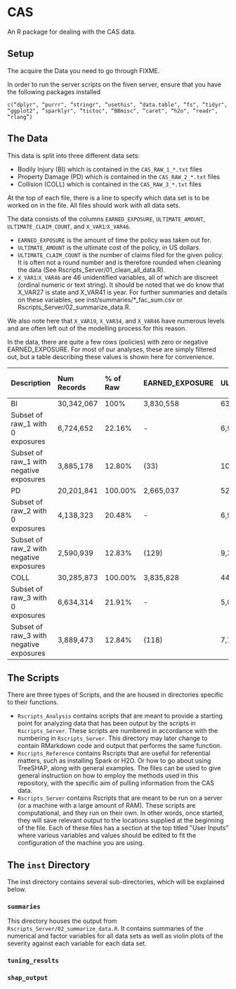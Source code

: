 # CAS
An R package for dealing with the CAS data.

## Setup

The acquire the Data you need to go through FIXME.

In order to run the server scripts on the fiven server, ensure that you have the following packages installed
```
c(“dplyr", “purrr", “stringr", “usethis", “data.table", “fs", “tidyr", “ggplot2", “sparklyr", “tictoc", “BBmisc", “caret", “h2o", “readr", “rlang”)
```

## The Data

This data is split into three different data sets:

* Bodily Injury (BI) which is contained in the `CAS_RAW_1_*.txt` files
* Property Damage (PD) which is contained in the `CAS_RAW_2_*.txt` files
* Collision (COLL) which is contained in the `CAS_RAW_3_*.txt` files

At the top of each file, there is a line to specify which data set is to be worked on in the file.
All files should work with all data sets.

The data consists of the columns `EARNED_EXPOSURE`, `ULTIMATE_AMOUNT`, `ULTIMATE_CLAIM_COUNT`, and `X_VAR1`:`X_VAR46`.

* `EARNED_EXPOSURE` is the amount of time the policy was taken out for.
* `ULTIMATE_AMOUNT` is the ultimate cost of the policy, in US dollars.
* `ULTIMATE_CLAIM_COUNT` is the number of claims filed for the given policy.  It is often not a round number and is therefore rounded when cleaning the data (See Rscripts_Server/01_clean_all_data.R).
* `X_VAR1`:`X_VAR46` are 46 unidentified variables, all of which are discreet (ordinal numeric or text string). It should be noted that we do know that X_VAR27 is state and X_VAR41 is year. For further summaries and details on these variables, see inst/summaries/*_fac_sum.csv or Rscripts_Server/02_summarize_data.R.

We also note here that `X_VAR19`, `X_VAR34`, and `X_VAR46` have numerous levels and are often left out of the modelling process for this reason.

In the data, there are quite a few rows (policies) with zero or negative EARNED_EXPOSURE.
For most of our analyses, these are simply filtered out, but a table describing these values is shown here for convenience.

|Description| Num Records| % of Raw|EARNED_EXPOSURE|ULTIMATE_AMOUNT|% of ULT AMT of raw|ULTIMATE_CLAIM_COUNT|% of ULT CNT of raw|
|:--|:--|:--|:--|:--|:--|:--|:--|
|BI|30,342,067|100%|3,830,558|634,080,483|100.00%|32,293|100.00%|
|Subset of raw_1 with 0 exposures|6,724,652|22.16%|-|6,958,737|1.10%|367|1.14%|
|Subset of raw_1 with negative exposures|3,885,178|12.80%|(33)|10,848,560|1.71%|606|1.88%|
|PD|20,201,841|100.00%|2,665,037|520,665,847|100.00%|151,842|100.00%|
|Subset of raw_2 with 0 exposures|4,138,323|20.48%|- |6,981,221|1.34%|1,898|1.25%|
|Subset of raw_2 with negative exposures|2,590,939|12.83%|(129)|9,330,567|1.79%|2,487|1.64%|
|COLL|30,285,873|100.00%|3,835,828|443,291,671|100.00%|135,419|100.00%|
|Subset of raw_3 with 0 exposures|6,634,314|21.91%|- |5,078,430|1.15%|1,621|1.20%|
|Subset of raw_3 with negative exposures|3,889,473|12.84%|(118)|7,738,811|1.75%|2,291|1.69%|


## The Scripts

There are three types of Scripts, and the are housed in directories specific to their functions.

* `Rscripts_Analysis` contains scripts that are meant to provide a starting point for analyzing data that has been output by the scripts in `Rscripts_Server`. These scripts are numbered in accordance with the numbering in `Rscripts_Server`. This directory may later change to contain RMarkdown code and output that performs the same function.
* `Rscripts_Reference` contains Rscripts that are useful for referential matters, such as installing Spark or H2O. Or how to go about using TreeSHAP, along with general examples.  The files can be used to give general instruction on how to employ the methods used in this repository, with the specific aim of pulling information from the CAS data.
* `Rscripts_Server` contains Rscripts that are meant to be run on a server (or a machine with a large amount of RAM). These scripts are computational, and they run on their own.  In other words, once started, they will save relevant output to the locations supplied at the beginning of the file.  Each of these files has a section at the top titled "User Inputs" where various variables and values should be edited to fit the configuration of the machine you are using.

## The `inst` Directory

The inst directory contains several sub-directories, which will be explained below.

### `summaries`

This directory houses the output from `Rscripts_Server/02_summarize_data.R`.  It contains summaries of the numerical and factor variables for all data sets as well as violin plots of the severity against each variable for each data set.

### `tuning_results`

### `shap_output`


